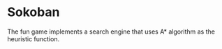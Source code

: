 # Sokoban
The fun game implements a search engine that uses A* algorithm as the heuristic function.
